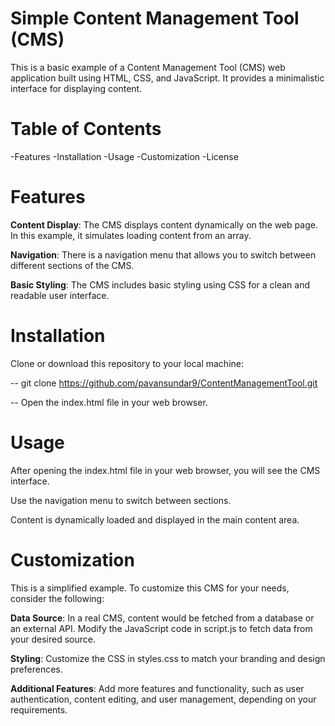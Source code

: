 # Simple Content Management Tool (CMS)
This is a basic example of a Content Management Tool (CMS) web application built using HTML, CSS, and JavaScript. It provides a minimalistic interface for displaying content.

# Table of Contents
-Features
-Installation
-Usage
-Customization
-License

# Features
**Content Display**: The CMS displays content dynamically on the web page. In this example, it simulates loading content from an array.

**Navigation**: There is a navigation menu that allows you to switch between different sections of the CMS.

**Basic Styling**: The CMS includes basic styling using CSS for a clean and readable user interface.

# Installation

Clone or download this repository to your local machine:

-- git clone https://github.com/pavansundar9/ContentManagementTool.git

-- Open the index.html file in your web browser.

# Usage

After opening the index.html file in your web browser, you will see the CMS interface.

Use the navigation menu to switch between sections.

Content is dynamically loaded and displayed in the main content area.

# Customization

This is a simplified example. To customize this CMS for your needs, consider the following:

**Data Source**: In a real CMS, content would be fetched from a database or an external API. Modify the JavaScript code in script.js to fetch data from your desired source.

**Styling**: Customize the CSS in styles.css to match your branding and design preferences.

**Additional Features**: Add more features and functionality, such as user authentication, content editing, and user management, depending on your requirements.

